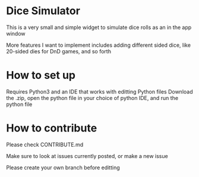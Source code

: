 # Dice Simulator 

This is a very small and simple widget to simulate dice rolls as an in the app window

More features I want to implement includes adding different sided dice, like 20-sided dies for DnD games, and so forth

# How to set up
Requires Python3 and an IDE that works with editting Python files
Download the .zip, open the python file in your choice of python IDE, and run the python file

# How to contribute
Please check CONTRIBUTE.md

Make sure to look at issues currently posted, or make a new issue

Please create your own branch before editting


